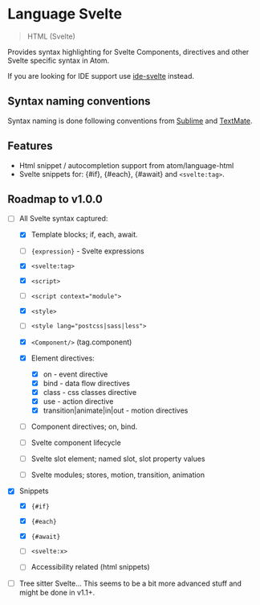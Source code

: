 # Language Svelte

> HTML (Svelte)

Provides syntax highlighting for Svelte Components, directives and other Svelte specific syntax in Atom.

If you are looking for IDE support use [ide-svelte](https://github.com/sveltejs/svelte-atom) instead.

## Syntax naming conventions

Syntax naming is done following conventions from [Sublime](https://www.sublimetext.com/docs/3/scope_naming.html) and [TextMate](https://macromates.com/manual/en/language_grammars#naming_conventions).


## Features

- Html snippet / autocompletion support from atom/language-html
- Svelte snippets for: {#if}, {#each}, {#await} and `<svelte:tag>`.

## Roadmap to v1.0.0

- [ ] All Svelte syntax captured:

  - [x] Template blocks; if, each, await.

  - [ ] `{expression}` - Svelte expressions

  - [x] `<svelte:tag>`

  - [x] `<script>`

  - [ ] `<script context="module">`

  - [x] `<style>`

  - [ ] `<style lang="postcss|sass|less">`

  - [x] `<Component/>` (tag.component)

  - [x] Element directives:

    - [x] on - event directive
    - [x] bind - data flow directives
    - [x] class - css classes directive
    - [x] use - action directive
    - [x] transition|animate|in|out - motion directives

  - [ ] Component directives; on, bind.

  - [ ] Svelte component lifecycle

  - [ ] Svelte slot element; named slot, slot property values

  - [ ] Svelte modules; stores, motion, transition, animation

- [x] Snippets

  - [x] `{#if}`
  - [x] `{#each}`
  - [x] `{#await}`
  - [ ] `<svelte:x>`

  - [ ] Accessibility related (html snippets)

- [ ] Tree sitter Svelte... This seems to be a bit more advanced stuff and might be done in v1.1+.
